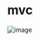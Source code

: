 # mvc



![image](https://github.com/romausnul/mvc/assets/119739400/780cb13c-14e2-4e35-8ce5-b8d3a4dc6138)


